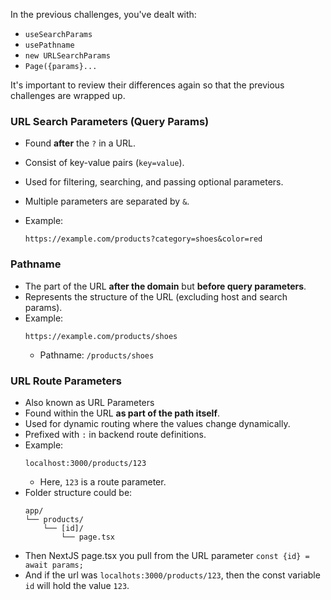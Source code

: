 In the previous challenges, you've dealt with:
- `useSearchParams`
- `usePathname`
- `new URLSearchParams`
- `Page({params}...`

It's important to review their differences again so that the previous challenges are wrapped up.

### **URL Search Parameters (Query Params)**

- Found **after** the `?` in a URL.
- Consist of key-value pairs (`key=value`).
- Used for filtering, searching, and passing optional parameters.
- Multiple parameters are separated by `&`.
- Example:
    
    ```
    https://example.com/products?category=shoes&color=red
    ```
### **Pathname**

- The part of the URL **after the domain** but **before query parameters**.
- Represents the structure of the URL (excluding host and search params).
- Example:
    ```
    https://example.com/products/shoes
    ```
    - Pathname: `/products/shoes`

### **URL Route Parameters**

- Also known as URL Parameters
- Found within the URL **as part of the path itself**.
- Used for dynamic routing where the values change dynamically.
- Prefixed with `:` in backend route definitions.
- Example:
	```
	localhost:3000/products/123
	```
	- Here, `123` is a route parameter.
- Folder structure could be:
	```
	app/
	└── products/
	    └── [id]/
	        └── page.tsx
	```
- Then NextJS page.tsx you pull from the URL parameter `const {id} = await params;`
- And if the url was `localhots:3000/products/123`, then the const variable `id` will hold the value `123`.
